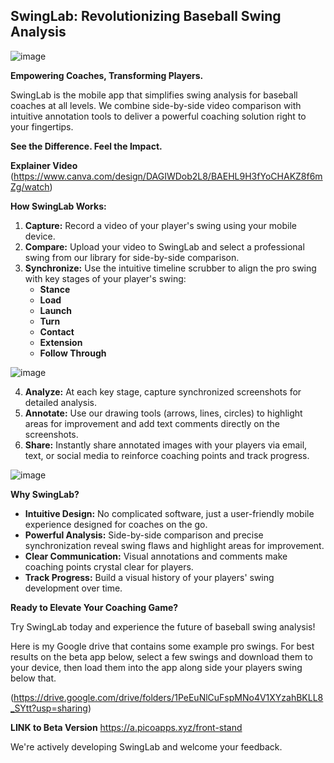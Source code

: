 ## SwingLab: Revolutionizing Baseball Swing Analysis

![image](https://github.com/mattrob333/Projects_Expanded/assets/31228129/9a5cfedd-26ce-4e54-a92e-59eb87151e0e)


**Empowering Coaches, Transforming Players.** 

SwingLab is the mobile app that simplifies swing analysis for baseball coaches at all levels.  We combine side-by-side video comparison with intuitive annotation tools to deliver a powerful coaching solution right to your fingertips.

**See the Difference.  Feel the Impact.**

**Explainer Video**
(https://www.canva.com/design/DAGIWDob2L8/BAEHL9H3fYoCHAKZ8f6mZg/watch)

**How SwingLab Works:**

1. **Capture:**  Record a video of your player's swing using your mobile device. 
2. **Compare:** Upload your video to SwingLab and select a professional swing from our library for side-by-side comparison.
3. **Synchronize:** Use the intuitive timeline scrubber to align the pro swing with key stages of your player's swing:
    * **Stance**
    * **Load**
    * **Launch**
    * **Turn**
    * **Contact**
    * **Extension**
    * **Follow Through**
  
![image](https://github.com/mattrob333/Projects_Expanded/assets/31228129/c79b5c8c-b5f4-4a05-8f20-bea78c8e6ae6)

4. **Analyze:** At each key stage, capture synchronized screenshots for detailed analysis. 
5. **Annotate:**  Use our drawing tools (arrows, lines, circles) to highlight areas for improvement and add text comments directly on the screenshots.
6. **Share:**  Instantly share annotated images with your players via email, text, or social media to reinforce coaching points and track progress.

![image](https://github.com/mattrob333/Projects_Expanded/assets/31228129/e818c6e5-b9c1-4a27-be8c-217343bd758a)

**Why SwingLab?**

* **Intuitive Design:** No complicated software, just a user-friendly mobile experience designed for coaches on the go.
* **Powerful Analysis:** Side-by-side comparison and precise synchronization reveal swing flaws and highlight areas for improvement. 
* **Clear Communication:** Visual annotations and comments make coaching points crystal clear for players.
* **Track Progress:**  Build a visual history of your players' swing development over time. 

**Ready to Elevate Your Coaching Game?**

Try SwingLab today and experience the future of baseball swing analysis!

Here is my Google drive that contains some example pro swings. For best results on the beta app below, select a few swings and download them to your device, then load them into the app along side your players swing below that. 

(https://drive.google.com/drive/folders/1PeEuNlCuFspMNo4V1XYzahBKLL8_SYtt?usp=sharing)


**LINK to Beta Version**
https://a.picoapps.xyz/front-stand



We're actively developing SwingLab and welcome your feedback.  


